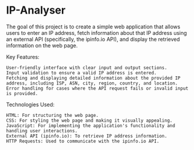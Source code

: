 # IP-Analyser

The goal of this project is to create a simple web application that allows users to enter an IP address, fetch information about that IP address using an external API (specifically, the ipinfo.io API), and display the retrieved information on the web page.

Key Features:

    User-friendly interface with clear input and output sections.
    Input validation to ensure a valid IP address is entered.
    Fetching and displaying detailed information about the provided IP address, including ISP, ASN, city, region, country, and location.
    Error handling for cases where the API request fails or invalid input is provided.

Technologies Used:

    HTML: For structuring the web page.
    CSS: For styling the web page and making it visually appealing.
    JavaScript: For implementing the application's functionality and handling user interactions.
    External API (ipinfo.io): To retrieve IP address information.
    HTTP Requests: Used to communicate with the ipinfo.io API.
